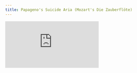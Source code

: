 ```yaml
---
title: Papageno's Suicide Aria (Mozart's Die Zauberflöte)
---
```


<iframe src="https://www.youtube.com/embed/unGNBw-y_h0" frameborder="0" allow="accelerometer; autoplay; encrypted-media; gyroscope; picture-in-picture" allowfullscreen></iframe>